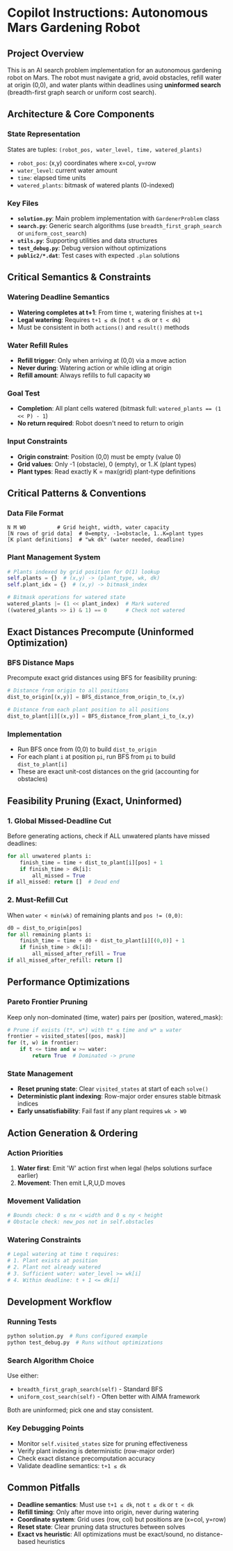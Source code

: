 # Copilot Instructions: Autonomous Mars Gardening Robot

## Project Overview
This is an AI search problem implementation for an autonomous gardening robot on Mars. The robot must navigate a grid, avoid obstacles, refill water at origin (0,0), and water plants within deadlines using **uninformed search** (breadth-first graph search or uniform cost search).

## Architecture & Core Components

### State Representation
States are tuples: `(robot_pos, water_level, time, watered_plants)`
- `robot_pos`: (x,y) coordinates where x=col, y=row  
- `water_level`: current water amount
- `time`: elapsed time units
- `watered_plants`: bitmask of watered plants (0-indexed)

### Key Files
- **`solution.py`**: Main problem implementation with `GardenerProblem` class
- **`search.py`**: Generic search algorithms (use `breadth_first_graph_search` or `uniform_cost_search`)
- **`utils.py`**: Supporting utilities and data structures
- **`test_debug.py`**: Debug version without optimizations
- **`public2/*.dat`**: Test cases with expected `.plan` solutions

## Critical Semantics & Constraints

### Watering Deadline Semantics
- **Watering completes at t+1**: From time `t`, watering finishes at `t+1`
- **Legal watering**: Requires `t+1 ≤ dk` (not `t ≤ dk` or `t < dk`)
- Must be consistent in both `actions()` and `result()` methods

### Water Refill Rules
- **Refill trigger**: Only when arriving at (0,0) via a move action
- **Never during**: Watering action or while idling at origin
- **Refill amount**: Always refills to full capacity `W0`

### Goal Test
- **Completion**: All plant cells watered (bitmask full: `watered_plants == (1 << P) - 1`)
- **No return required**: Robot doesn't need to return to origin

### Input Constraints
- **Origin constraint**: Position (0,0) must be empty (value 0)
- **Grid values**: Only -1 (obstacle), 0 (empty), or 1..K (plant types)
- **Plant types**: Read exactly K = max(grid) plant-type definitions

## Critical Patterns & Conventions

### Data File Format
```
N M W0          # Grid height, width, water capacity
[N rows of grid data]  # 0=empty, -1=obstacle, 1..K=plant types
[K plant definitions]  # "wk dk" (water needed, deadline)
```

### Plant Management System
```python
# Plants indexed by grid position for O(1) lookup
self.plants = {}  # (x,y) -> (plant_type, wk, dk)
self.plant_idx = {}  # (x,y) -> bitmask_index

# Bitmask operations for watered state
watered_plants |= (1 << plant_index)  # Mark watered
((watered_plants >> i) & 1) == 0      # Check not watered
```

## Exact Distances Precompute (Uninformed Optimization)

### BFS Distance Maps
Precompute exact grid distances using BFS for feasibility pruning:

```python
# Distance from origin to all positions
dist_to_origin[(x,y)] = BFS_distance_from_origin_to_(x,y)

# Distance from each plant position to all positions  
dist_to_plant[i][(x,y)] = BFS_distance_from_plant_i_to_(x,y)
```

### Implementation
- Run BFS once from (0,0) to build `dist_to_origin`
- For each plant `i` at position `pi`, run BFS from `pi` to build `dist_to_plant[i]`
- These are exact unit-cost distances on the grid (accounting for obstacles)

## Feasibility Pruning (Exact, Uninformed)

### 1. Global Missed-Deadline Cut
Before generating actions, check if ALL unwatered plants have missed deadlines:
```python
for all unwatered plants i:
    finish_time = time + dist_to_plant[i][pos] + 1
    if finish_time > dk[i]:
        all_missed = True
if all_missed: return []  # Dead end
```

### 2. Must-Refill Cut  
When `water < min(wk)` of remaining plants and `pos != (0,0)`:
```python
d0 = dist_to_origin[pos]
for all remaining plants i:
    finish_time = time + d0 + dist_to_plant[i][(0,0)] + 1  
    if finish_time > dk[i]:
        all_missed_after_refill = True
if all_missed_after_refill: return []
```

## Performance Optimizations

### Pareto Frontier Pruning
Keep only non-dominated (time, water) pairs per (position, watered_mask):
```python
# Prune if exists (t*, w*) with t* ≤ time and w* ≥ water
frontier = visited_states[(pos, mask)]
for (t, w) in frontier:
    if t <= time and w >= water:
        return True  # Dominated -> prune
```

### State Management
- **Reset pruning state**: Clear `visited_states` at start of each `solve()`
- **Deterministic plant indexing**: Row-major order ensures stable bitmask indices
- **Early unsatisfiability**: Fail fast if any plant requires `wk > W0`

## Action Generation & Ordering

### Action Priorities
1. **Water first**: Emit 'W' action first when legal (helps solutions surface earlier)
2. **Movement**: Then emit L,R,U,D moves

### Movement Validation
```python
# Bounds check: 0 ≤ nx < width and 0 ≤ ny < height
# Obstacle check: new_pos not in self.obstacles
```

### Watering Constraints
```python
# Legal watering at time t requires:
# 1. Plant exists at position
# 2. Plant not already watered  
# 3. Sufficient water: water_level >= wk[i]
# 4. Within deadline: t + 1 <= dk[i]
```

## Development Workflow

### Running Tests
```bash
python solution.py  # Runs configured example
python test_debug.py  # Runs without optimizations
```

### Search Algorithm Choice
Use either:
- `breadth_first_graph_search(self)` - Standard BFS
- `uniform_cost_search(self)` - Often better with AIMA framework

Both are uninformed; pick one and stay consistent.

### Key Debugging Points
- Monitor `self.visited_states` size for pruning effectiveness
- Verify plant indexing is deterministic (row-major order)
- Check exact distance precomputation accuracy
- Validate deadline semantics: `t+1 ≤ dk`

## Common Pitfalls
- **Deadline semantics**: Must use `t+1 ≤ dk`, not `t ≤ dk` or `t < dk`
- **Refill timing**: Only after move into origin, never during watering
- **Coordinate system**: Grid uses (row, col) but positions are (x=col, y=row)
- **Reset state**: Clear pruning data structures between solves
- **Exact vs heuristic**: All optimizations must be exact/sound, no distance-based heuristics